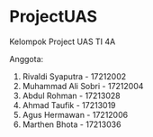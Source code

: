 # ProjectUAS
Kelompok Project UAS TI 4A

Anggota:
1. Rivaldi Syaputra     - 17212002
2. Muhammad Ali Sobri   - 17212004
3. Abdul Rohman         - 17213028
4. Ahmad Taufik         - 17213019
5. Agus Hermawan        - 17212006
6. Marthen Bhota        - 17213036